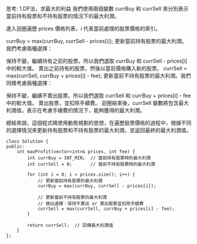 思考:
1.DP法，求最大的利益
我們使用兩個變數 currBuy 和 currSell 來分別表示當前持有股票和不持有股票的情況下的最大利潤。

進入迴圈遍歷 prices 價格列表，i 代表當前處理的股票價格的索引。

currBuy = max(currBuy, currSell - prices[i]);
更新當前持有股票的最大利潤。我們考慮兩種選擇：

保持不變，繼續持有之前的股票。所以我們選取 currBuy 和 currSell - prices[i] 中的較大值。
賣出之前持有的股票，然後以當前價格購入新的股票。
currSell = max(currSell, currBuy + prices[i] - fee);
更新當前不持有股票的最大利潤。我們同樣考慮兩種選擇：

保持不變，繼續不賣出股票。所以我們選取 currSell 和 currBuy + prices[i] - fee 中的較大值。
賣出股票，並扣除手續費。
迴圈結束後，currSell 變數將包含最大利潤值，表示在考慮手續費的情況下，能夠獲得的最大利潤。

總結來說，這個程式碼使用動態規劃的思想，在遍歷股票價格的過程中，根據不同的選擇情況來更新持有股票和不持有股票的最大利潤，並返回最終的最大利潤值。
```c++=
class Solution {
public:
    int maxProfit(vector<int>& prices, int fee) {
        int currBuy = INT_MIN;  // 當前持有股票時的最大利潤
        int currSell = 0;       // 當前不持有股票時的最大利潤
        
        for (int i = 0; i < prices.size(); i++) {
            // 更新當前持有股票的最大利潤
            currBuy = max(currBuy, currSell - prices[i]);
            
            // 更新當前不持有股票的最大利潤
            // 做出選擇：保持不賣出 or 賣出股票並扣除手續費
            currSell = max(currSell, currBuy + prices[i] - fee);
        }
        
        return currSell;  // 回傳最大利潤值
    }
};


```